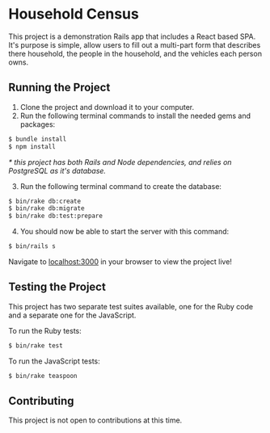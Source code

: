 # Household Census

This project is a demonstration Rails app that includes a React based SPA. It's purpose is simple, allow users to fill out a multi-part form that describes there household, the people in the household, and the vehicles each person owns.

## Running the Project

1. Clone the project and download it to your computer.
2. Run the following terminal commands to install the needed gems and packages:
```bash
$ bundle install
$ npm install
```
_* this project has both Rails and Node dependencies, and relies on PostgreSQL as it's database._

3. Run the following terminal command to create the database:
```bash
$ bin/rake db:create
$ bin/rake db:migrate
$ bin/rake db:test:prepare
```
4. You should now be able to start the server with this command:
```bash
$ bin/rails s
```
Navigate to [localhost:3000](localhost:3000) in your browser to view the project live!

## Testing the Project

This project has two separate test suites available, one for the Ruby code and a separate one for the JavaScript.

To run the Ruby tests:
```bash
$ bin/rake test
```

To run the JavaScript tests:
```bash
$ bin/rake teaspoon
```

## Contributing

This project is not open to contributions at this time.
